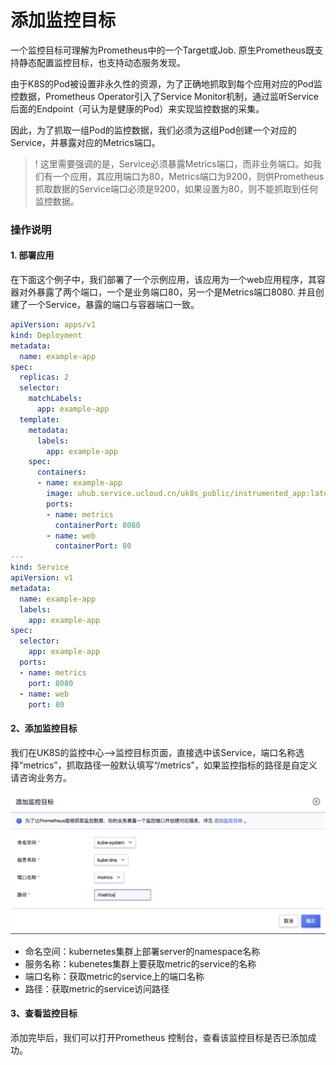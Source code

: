 # 添加监控目标

一个监控目标可理解为Prometheus中的一个Target或Job. 原生Prometheus既支持静态配置监控目标，也支持动态服务发现。

由于K8S的Pod被设置非永久性的资源，为了正确地抓取到每个应用对应的Pod监控数据，Prometheus Operator引入了Service
Monitor机制，通过监听Service后面的Endpoint（可认为是健康的Pod）来实现监控数据的采集。

因此，为了抓取一组Pod的监控数据，我们必须为这组Pod创建一个对应的Service，并暴露对应的Metrics端口。

> !
> 这里需要强调的是，Service必须暴露Metrics端口，而非业务端口。如我们有一个应用，其应用端口为80，Metrics端口为9200，则供Prometheus抓取数据的Service端口必须是9200，如果设置为80，则不能抓取到任何监控数据。

### 操作说明

#### 1. 部署应用

在下面这个例子中，我们部署了一个示例应用，该应用为一个web应用程序，其容器对外暴露了两个端口，一个是业务端口80，另一个是Metrics端口8080.
并且创建了一个Service，暴露的端口与容器端口一致。

```yaml
apiVersion: apps/v1
kind: Deployment
metadata:
  name: example-app
spec:
  replicas: 2
  selector:
    matchLabels:
      app: example-app
  template:
    metadata:
      labels:
        app: example-app
    spec:
      containers:
      - name: example-app
        image: uhub.service.ucloud.cn/uk8s_public/instrumented_app:latest
        ports:
        - name: metrics
          containerPort: 8080
        - name: web
          containerPort: 80
---
kind: Service
apiVersion: v1
metadata:
  name: example-app
  labels:
    app: example-app
spec:
  selector:
    app: example-app
  ports:
  - name: metrics
    port: 8080
  - name: web
    port: 80
```

#### 2、添加监控目标

我们在UK8S的监控中心-->监控目标页面，直接选中该Service，端口名称选择“metrics”，抓取路径一般默认填写“/metrics”，如果监控指标的路径是自定义请咨询业务方。

![](images/prometheus/addtarget.jpg)

- 命名空间：kubernetes集群上部署server的namespace名称
- 服务名称：kubenetes集群上要获取metric的service的名称
- 端口名称：获取metric的service上的端口名称
- 路径：获取metric的service访问路径

#### 3、查看监控目标

添加完毕后，我们可以打开Prometheus 控制台，查看该监控目标是否已添加成功。

